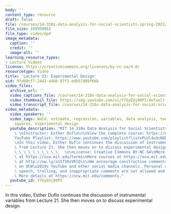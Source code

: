 ```yaml
---
body: ''
content_type: resource
draft: false
file: /courses/14-310x-data-analysis-for-social-scientists-spring-2023/14310x-lecture-22_360p_16_9.mp4
file_size: 109959862
file_type: video/mp4
image_metadata:
  caption: ''
  credit: ''
  image-alt: ''
learning_resource_types:
- Lecture Videos
license: https://creativecommons.org/licenses/by-nc-sa/4.0/
resourcetype: Video
title: 'Lecture 22: Experimental Design'
uid: 9fd00cf7-2442-44bb-97f3-edb57d89f66b
video_files:
  archive_url: ''
  video_captions_file: /courses/14-310x-data-analysis-for-social-scientists-spring-2023/1go0TK95EP8iDSJ8EKVNbcUp5-UY3r96-_transcript.webvtt
  video_thumbnail_file: https://img.youtube.com/vi/Y7GyEUj88PI/default.jpg
  video_transcript_file: /courses/14-310x-data-analysis-for-social-scientists-spring-2023/1go0TK95EP8iDSJ8EKVNbcUp5-UY3r96-_transcript.pdf
video_metadata:
  video_speakers: ''
  video_tags: Wald, estimate, regression, variables, data analysis, two state least
    squares, experimental design
  youtube_description: "MIT 14.310x Data Analysis for Social Scientists, Spring 2023\
    \ \nInstructor: Esther Duflo\n\nView the complete course: https://ocw.mit.edu/courses/14-310x-data-analysis-for-social-scientists-spring-2023\n\
    YouTube Playlist: https://www.youtube.com/playlist?list=PLUl4u3cNGP61ATaGTFcSp7bhogloD2wHP\n\
    \nIn this video, Esther Duflo continues the discussion of instrumental variables\
    \ from Lecture 21. She then moves on to discuss experimental design.  \_\_\_\_\
    \_\_\_\_\_\_\_\_\_\_  \n\nLicense: Creative Commons BY-NC-SA\nMore information\
    \ at https://ocw.mit.edu/terms\nMore courses at https://ocw.mit.edu\nSupport OCW\
    \ at http://ow.ly/a1If50zVRlQ\n\nWe encourage constructive comments and discussion\
    \ on OCW\u2019s YouTube and other social media channels. Personal attacks, hate\
    \ speech, trolling, and inappropriate comments are not allowed and may be removed.\
    \ More details at https://ocw.mit.edu/comments."
  youtube_id: Y7GyEUj88PI
---
```

In this video, Esther Duflo continues the discussion of instrumental variables from Lecture 21. She then moves on to discuss experimental design.